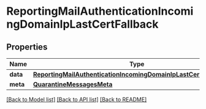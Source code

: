 # ReportingMailAuthenticationIncomingDomainIpLastCertFallback

## Properties
Name | Type | Description | Notes
------------ | ------------- | ------------- | -------------
**data** | [**ReportingMailAuthenticationIncomingDomainIpLastCertFallbackData**](ReportingMailAuthenticationIncomingDomainIpLastCertFallbackData.md) |  | [optional] 
**meta** | [**QuarantineMessagesMeta**](QuarantineMessagesMeta.md) |  | [optional] 

[[Back to Model list]](../README.md#documentation-for-models) [[Back to API list]](../README.md#documentation-for-api-endpoints) [[Back to README]](../README.md)

